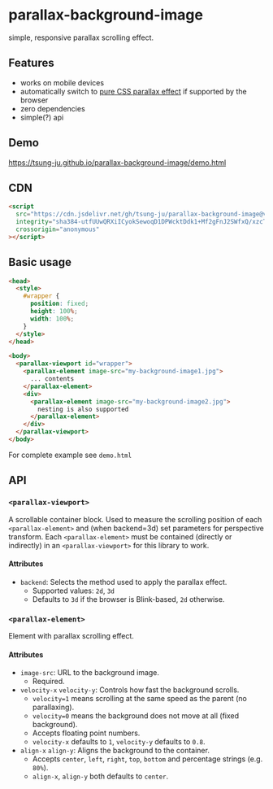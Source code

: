 # parallax-background-image

simple, responsive parallax scrolling effect.

## Features

- works on mobile devices
- automatically switch to [pure CSS parallax effect](https://keithclark.co.uk/articles/pure-css-parallax-websites/) if supported by the browser
- zero dependencies
- simple(?) api

## Demo

<https://tsung-ju.github.io/parallax-background-image/demo.html>

## CDN

<!-- begin-script-tag -->

```html
<script
  src="https://cdn.jsdelivr.net/gh/tsung-ju/parallax-background-image@v2.3.7/dist/parallax-background-image.js"
  integrity="sha384-utfUUwQRXiICyokSewoqD1DPWcktDdk1+Mf2gFnJ2SWfxQ/xzcTiMWCmCC9j+C6m"
  crossorigin="anonymous"
></script>
```

<!-- end-script-tag -->

## Basic usage

```html
<head>
  <style>
    #wrapper {
      position: fixed;
      height: 100%;
      width: 100%;
    }
  </style>
</head>

<body>
  <parallax-viewport id="wrapper">
    <parallax-element image-src="my-background-image1.jpg">
      ... contents
    </parallax-element>
    <div>
      <parallax-element image-src="my-background-image2.jpg">
        nesting is also supported
      </parallax-element>
    </div>
  </parallax-viewport>
</body>
```

For complete example see `demo.html`

## API

### `<parallax-viewport>`

A scrollable container block. Used to measure the scrolling position of each `<parallax-element>` and (when backend=3d) set parameters for perspective transform. Each `<parallax-element>` must be contained (directly or indirectly) in an `<parallax-viewport>` for this library to work.

#### Attributes
- `backend`: Selects the method used to apply the parallax effect.
  - Supported values: `2d`, `3d`
  - Defaults to `3d` if the browser is Blink-based, `2d` otherwise.

### `<parallax-element>`

Element with parallax scrolling effect.

#### Attributes

- `image-src`: URL to the background image.
  - Required.
- `velocity-x` `velocity-y`: Controls how fast the background scrolls.
  - `velocity=1` means scrolling at the same speed as the parent (no parallaxing).
  - `velocity=0` means the background does not move at all (fixed background).
  - Accepts floating point numbers.
  - `velocity-x` defaults to `1`, `velocity-y` defaults to `0.8`.
- `align-x` `align-y`: Aligns the background to the container.
  - Accepts `center`, `left`, `right`, `top`, `bottom` and percentage strings (e.g. `80%`).
  - `align-x`, `align-y` both defaults to `center`.
